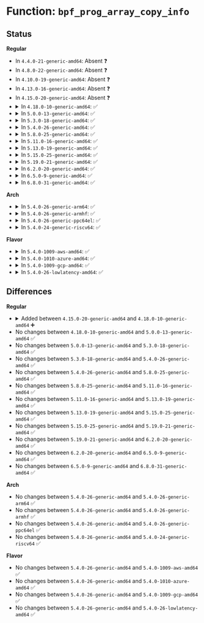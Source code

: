 # Function: <code>bpf_prog_array_copy_info</code>

## Status
<b>Regular</b>
<ul>
<li>
In <code>4.4.0-21-generic-amd64</code>: Absent ❓
</li>
<li>
In <code>4.8.0-22-generic-amd64</code>: Absent ❓
</li>
<li>
In <code>4.10.0-19-generic-amd64</code>: Absent ❓
</li>
<li>
In <code>4.13.0-16-generic-amd64</code>: Absent ❓
</li>
<li>
In <code>4.15.0-20-generic-amd64</code>: Absent ❓
</li>
<li>
<details>
<summary>In <code>4.18.0-10-generic-amd64</code>: ✅</summary>

```c
int bpf_prog_array_copy_info(struct bpf_prog_array * array, u32 * prog_ids, u32 request_cnt, u32 * prog_cnt)
```

```json
{
  "name": "bpf_prog_array_copy_info",
  "collision_type": "Unique Global",
  "inline_type": "No",
  "funcs": [
    {
      "addr": 18446744071580625520,
      "name": "bpf_prog_array_copy_info",
      "external": true,
      "loc": "kernel/bpf/core.c:1700",
      "file": "kernel/bpf/core.c",
      "inline": "seen, unknown",
      "caller_inline": [],
      "caller_func": [
        "kernel/trace/bpf_trace.c:perf_event_query_prog_array"
      ]
    }
  ],
  "symbols": [
    {
      "addr": 18446744071580625520,
      "name": "bpf_prog_array_copy_info",
      "section": ".text",
      "bind": "STB_GLOBAL",
      "size": 211
    }
  ]
}
```
</details>
</li>
<li>
<details>
<summary>In <code>5.0.0-13-generic-amd64</code>: ✅</summary>

```c
int bpf_prog_array_copy_info(struct bpf_prog_array * array, u32 * prog_ids, u32 request_cnt, u32 * prog_cnt)
```

```json
{
  "name": "bpf_prog_array_copy_info",
  "collision_type": "Unique Global",
  "inline_type": "No",
  "funcs": [
    {
      "addr": 18446744071580685808,
      "name": "bpf_prog_array_copy_info",
      "external": true,
      "loc": "kernel/bpf/core.c:1954",
      "file": "kernel/bpf/core.c",
      "inline": "seen, unknown",
      "caller_inline": [],
      "caller_func": [
        "kernel/trace/bpf_trace.c:perf_event_query_prog_array"
      ]
    }
  ],
  "symbols": [
    {
      "addr": 18446744071580685808,
      "name": "bpf_prog_array_copy_info",
      "section": ".text",
      "bind": "STB_GLOBAL",
      "size": 211
    }
  ]
}
```
</details>
</li>
<li>
<details>
<summary>In <code>5.3.0-18-generic-amd64</code>: ✅</summary>

```c
int bpf_prog_array_copy_info(struct bpf_prog_array * array, u32 * prog_ids, u32 request_cnt, u32 * prog_cnt)
```

```json
{
  "name": "bpf_prog_array_copy_info",
  "collision_type": "Unique Global",
  "inline_type": "No",
  "funcs": [
    {
      "addr": 18446744071580753200,
      "name": "bpf_prog_array_copy_info",
      "external": true,
      "loc": "kernel/bpf/core.c:1947",
      "file": "kernel/bpf/core.c",
      "inline": "seen, unknown",
      "caller_inline": [],
      "caller_func": [
        "kernel/trace/bpf_trace.c:perf_event_query_prog_array"
      ]
    }
  ],
  "symbols": [
    {
      "addr": 18446744071580753200,
      "name": "bpf_prog_array_copy_info",
      "section": ".text",
      "bind": "STB_GLOBAL",
      "size": 152
    }
  ]
}
```
</details>
</li>
<li>
<details>
<summary>In <code>5.4.0-26-generic-amd64</code>: ✅</summary>

```c
int bpf_prog_array_copy_info(struct bpf_prog_array * array, u32 * prog_ids, u32 request_cnt, u32 * prog_cnt)
```

```json
{
  "name": "bpf_prog_array_copy_info",
  "collision_type": "Unique Global",
  "inline_type": "No",
  "funcs": [
    {
      "addr": 18446744071580803792,
      "name": "bpf_prog_array_copy_info",
      "external": true,
      "loc": "kernel/bpf/core.c:1947",
      "file": "kernel/bpf/core.c",
      "inline": "seen, unknown",
      "caller_inline": [],
      "caller_func": [
        "kernel/trace/bpf_trace.c:perf_event_query_prog_array"
      ]
    }
  ],
  "symbols": [
    {
      "addr": 18446744071580803792,
      "name": "bpf_prog_array_copy_info",
      "section": ".text",
      "bind": "STB_GLOBAL",
      "size": 152
    }
  ]
}
```
</details>
</li>
<li>
<details>
<summary>In <code>5.8.0-25-generic-amd64</code>: ✅</summary>

```c
int bpf_prog_array_copy_info(struct bpf_prog_array * array, u32 * prog_ids, u32 request_cnt, u32 * prog_cnt)
```

```json
{
  "name": "bpf_prog_array_copy_info",
  "collision_type": "Unique Global",
  "inline_type": "No",
  "funcs": [
    {
      "addr": 18446744071580921232,
      "name": "bpf_prog_array_copy_info",
      "external": true,
      "loc": "kernel/bpf/core.c:2025",
      "file": "kernel/bpf/core.c",
      "inline": "seen, unknown",
      "caller_inline": [],
      "caller_func": [
        "kernel/trace/bpf_trace.c:perf_event_query_prog_array"
      ]
    }
  ],
  "symbols": [
    {
      "addr": 18446744071580921232,
      "name": "bpf_prog_array_copy_info",
      "section": ".text",
      "bind": "STB_GLOBAL",
      "size": 162
    }
  ]
}
```
</details>
</li>
<li>
<details>
<summary>In <code>5.11.0-16-generic-amd64</code>: ✅</summary>

```c
int bpf_prog_array_copy_info(struct bpf_prog_array * array, u32 * prog_ids, u32 request_cnt, u32 * prog_cnt)
```

```json
{
  "name": "bpf_prog_array_copy_info",
  "collision_type": "Unique Global",
  "inline_type": "No",
  "funcs": [
    {
      "addr": 18446744071580917888,
      "name": "bpf_prog_array_copy_info",
      "external": true,
      "loc": "kernel/bpf/core.c:2082",
      "file": "kernel/bpf/core.c",
      "inline": "seen, unknown",
      "caller_inline": [],
      "caller_func": [
        "kernel/trace/bpf_trace.c:perf_event_query_prog_array"
      ]
    }
  ],
  "symbols": [
    {
      "addr": 18446744071580917888,
      "name": "bpf_prog_array_copy_info",
      "section": ".text",
      "bind": "STB_GLOBAL",
      "size": 162
    }
  ]
}
```
</details>
</li>
<li>
<details>
<summary>In <code>5.13.0-19-generic-amd64</code>: ✅</summary>

```c
int bpf_prog_array_copy_info(struct bpf_prog_array * array, u32 * prog_ids, u32 request_cnt, u32 * prog_cnt)
```

```json
{
  "name": "bpf_prog_array_copy_info",
  "collision_type": "Unique Global",
  "inline_type": "No",
  "funcs": [
    {
      "addr": 18446744071580921840,
      "name": "bpf_prog_array_copy_info",
      "external": true,
      "loc": "kernel/bpf/core.c:2178",
      "file": "kernel/bpf/core.c",
      "inline": "seen, unknown",
      "caller_inline": [],
      "caller_func": [
        "kernel/trace/bpf_trace.c:perf_event_query_prog_array"
      ]
    }
  ],
  "symbols": [
    {
      "addr": 18446744071580921840,
      "name": "bpf_prog_array_copy_info",
      "section": ".text",
      "bind": "STB_GLOBAL",
      "size": 160
    }
  ]
}
```
</details>
</li>
<li>
<details>
<summary>In <code>5.15.0-25-generic-amd64</code>: ✅</summary>

```c
int bpf_prog_array_copy_info(struct bpf_prog_array * array, u32 * prog_ids, u32 request_cnt, u32 * prog_cnt)
```

```json
{
  "name": "bpf_prog_array_copy_info",
  "collision_type": "Unique Global",
  "inline_type": "No",
  "funcs": [
    {
      "addr": 18446744071581124368,
      "name": "bpf_prog_array_copy_info",
      "external": true,
      "loc": "kernel/bpf/core.c:2198",
      "file": "kernel/bpf/core.c",
      "inline": "seen, unknown",
      "caller_inline": [],
      "caller_func": [
        "kernel/trace/bpf_trace.c:perf_event_query_prog_array"
      ]
    }
  ],
  "symbols": [
    {
      "addr": 18446744071581124368,
      "name": "bpf_prog_array_copy_info",
      "section": ".text",
      "bind": "STB_GLOBAL",
      "size": 160
    }
  ]
}
```
</details>
</li>
<li>
<details>
<summary>In <code>5.19.0-21-generic-amd64</code>: ✅</summary>

```c
int bpf_prog_array_copy_info(struct bpf_prog_array * array, u32 * prog_ids, u32 request_cnt, u32 * prog_cnt)
```

```json
{
  "name": "bpf_prog_array_copy_info",
  "collision_type": "Unique Global",
  "inline_type": "No",
  "funcs": [
    {
      "addr": 18446744071581393840,
      "name": "bpf_prog_array_copy_info",
      "external": true,
      "loc": "kernel/bpf/core.c:2484",
      "file": "kernel/bpf/core.c",
      "inline": "seen, unknown",
      "caller_inline": [],
      "caller_func": [
        "kernel/trace/bpf_trace.c:perf_event_query_prog_array"
      ]
    }
  ],
  "symbols": [
    {
      "addr": 18446744071581393840,
      "name": "bpf_prog_array_copy_info",
      "section": ".text",
      "bind": "STB_GLOBAL",
      "size": 208
    }
  ]
}
```
</details>
</li>
<li>
<details>
<summary>In <code>6.2.0-20-generic-amd64</code>: ✅</summary>

```c
int bpf_prog_array_copy_info(struct bpf_prog_array * array, u32 * prog_ids, u32 request_cnt, u32 * prog_cnt)
```

```json
{
  "name": "bpf_prog_array_copy_info",
  "collision_type": "Unique Global",
  "inline_type": "No",
  "funcs": [
    {
      "addr": 18446744071581743632,
      "name": "bpf_prog_array_copy_info",
      "external": true,
      "loc": "kernel/bpf/core.c:2478",
      "file": "kernel/bpf/core.c",
      "inline": "seen, unknown",
      "caller_inline": [],
      "caller_func": [
        "kernel/trace/bpf_trace.c:perf_event_query_prog_array"
      ]
    }
  ],
  "symbols": [
    {
      "addr": 18446744071581743632,
      "name": "bpf_prog_array_copy_info",
      "section": ".text",
      "bind": "STB_GLOBAL",
      "size": 208
    }
  ]
}
```
</details>
</li>
<li>
<details>
<summary>In <code>6.5.0-9-generic-amd64</code>: ✅</summary>

```c
int bpf_prog_array_copy_info(struct bpf_prog_array * array, u32 * prog_ids, u32 request_cnt, u32 * prog_cnt)
```

```json
{
  "name": "bpf_prog_array_copy_info",
  "collision_type": "Unique Global",
  "inline_type": "No",
  "funcs": [
    {
      "addr": 18446744071581902944,
      "name": "bpf_prog_array_copy_info",
      "external": true,
      "loc": "kernel/bpf/core.c:2495",
      "file": "kernel/bpf/core.c",
      "inline": "seen, unknown",
      "caller_inline": [],
      "caller_func": [
        "kernel/trace/bpf_trace.c:perf_event_query_prog_array"
      ]
    }
  ],
  "symbols": [
    {
      "addr": 18446744071581902944,
      "name": "bpf_prog_array_copy_info",
      "section": ".text",
      "bind": "STB_GLOBAL",
      "size": 208
    }
  ]
}
```
</details>
</li>
<li>
<details>
<summary>In <code>6.8.0-31-generic-amd64</code>: ✅</summary>

```c
int bpf_prog_array_copy_info(struct bpf_prog_array * array, u32 * prog_ids, u32 request_cnt, u32 * prog_cnt)
```

```json
{
  "name": "bpf_prog_array_copy_info",
  "collision_type": "Unique Global",
  "inline_type": "No",
  "funcs": [
    {
      "addr": 18446744071582026608,
      "name": "bpf_prog_array_copy_info",
      "external": true,
      "loc": "kernel/bpf/core.c:2671",
      "file": "kernel/bpf/core.c",
      "inline": "seen, unknown",
      "caller_inline": [],
      "caller_func": [
        "kernel/trace/bpf_trace.c:perf_event_query_prog_array"
      ]
    }
  ],
  "symbols": [
    {
      "addr": 18446744071582026608,
      "name": "bpf_prog_array_copy_info",
      "section": ".text",
      "bind": "STB_GLOBAL",
      "size": 208
    }
  ]
}
```
</details>
</li>
</ul>
<b>Arch</b>
<ul>
<li>
<details>
<summary>In <code>5.4.0-26-generic-arm64</code>: ✅</summary>

```c
int bpf_prog_array_copy_info(struct bpf_prog_array * array, u32 * prog_ids, u32 request_cnt, u32 * prog_cnt)
```

```json
{
  "name": "bpf_prog_array_copy_info",
  "collision_type": "Unique Global",
  "inline_type": "No",
  "funcs": [
    {
      "addr": 18446603336492119248,
      "name": "bpf_prog_array_copy_info",
      "external": true,
      "loc": "kernel/bpf/core.c:1947",
      "file": "kernel/bpf/core.c",
      "inline": "seen, unknown",
      "caller_inline": [],
      "caller_func": [
        "kernel/trace/bpf_trace.c:perf_event_query_prog_array"
      ]
    }
  ],
  "symbols": [
    {
      "addr": 18446603336492119248,
      "name": "bpf_prog_array_copy_info",
      "section": ".text",
      "bind": "STB_GLOBAL",
      "size": 228
    }
  ]
}
```
</details>
</li>
<li>
<details>
<summary>In <code>5.4.0-26-generic-armhf</code>: ✅</summary>

```c
int bpf_prog_array_copy_info(struct bpf_prog_array * array, u32 * prog_ids, u32 request_cnt, u32 * prog_cnt)
```

```json
{
  "name": "bpf_prog_array_copy_info",
  "collision_type": "Unique Global",
  "inline_type": "No",
  "funcs": [
    {
      "addr": 3226020048,
      "name": "bpf_prog_array_copy_info",
      "external": true,
      "loc": "kernel/bpf/core.c:1947",
      "file": "kernel/bpf/core.c",
      "inline": "seen, unknown",
      "caller_inline": [],
      "caller_func": [
        "kernel/trace/bpf_trace.c:perf_event_query_prog_array"
      ]
    }
  ],
  "symbols": [
    {
      "addr": 3226020048,
      "name": "bpf_prog_array_copy_info",
      "section": ".text",
      "bind": "STB_GLOBAL",
      "size": 208
    }
  ]
}
```
</details>
</li>
<li>
<details>
<summary>In <code>5.4.0-26-generic-ppc64el</code>: ✅</summary>

```c
int bpf_prog_array_copy_info(struct bpf_prog_array * array, u32 * prog_ids, u32 request_cnt, u32 * prog_cnt)
```

```json
{
  "name": "bpf_prog_array_copy_info",
  "collision_type": "Unique Global",
  "inline_type": "No",
  "funcs": [
    {
      "addr": 13835058055285326976,
      "name": "bpf_prog_array_copy_info",
      "external": true,
      "loc": "kernel/bpf/core.c:1947",
      "file": "kernel/bpf/core.c",
      "inline": "seen, unknown",
      "caller_inline": [],
      "caller_func": [
        "kernel/trace/bpf_trace.c:perf_event_query_prog_array"
      ]
    }
  ],
  "symbols": [
    {
      "addr": 13835058055285326976,
      "name": "bpf_prog_array_copy_info",
      "section": ".text",
      "bind": "STB_GLOBAL",
      "size": 244
    }
  ]
}
```
</details>
</li>
<li>
<details>
<summary>In <code>5.4.0-24-generic-riscv64</code>: ✅</summary>

```c
int bpf_prog_array_copy_info(struct bpf_prog_array * array, u32 * prog_ids, u32 request_cnt, u32 * prog_cnt)
```

```json
{
  "name": "bpf_prog_array_copy_info",
  "collision_type": "Unique Global",
  "inline_type": "No",
  "funcs": [
    {
      "addr": 18446743936272290786,
      "name": "bpf_prog_array_copy_info",
      "external": true,
      "loc": "kernel/bpf/core.c:1947",
      "file": "kernel/bpf/core.c",
      "inline": "seen, unknown",
      "caller_inline": [],
      "caller_func": []
    }
  ],
  "symbols": [
    {
      "addr": 18446743936272290786,
      "name": "bpf_prog_array_copy_info",
      "section": ".text",
      "bind": "STB_GLOBAL",
      "size": 172
    }
  ]
}
```
</details>
</li>
</ul>
<b>Flavor</b>
<ul>
<li>
<details>
<summary>In <code>5.4.0-1009-aws-amd64</code>: ✅</summary>

```c
int bpf_prog_array_copy_info(struct bpf_prog_array * array, u32 * prog_ids, u32 request_cnt, u32 * prog_cnt)
```

```json
{
  "name": "bpf_prog_array_copy_info",
  "collision_type": "Unique Global",
  "inline_type": "No",
  "funcs": [
    {
      "addr": 18446744071580772592,
      "name": "bpf_prog_array_copy_info",
      "external": true,
      "loc": "kernel/bpf/core.c:1947",
      "file": "kernel/bpf/core.c",
      "inline": "seen, unknown",
      "caller_inline": [],
      "caller_func": [
        "kernel/trace/bpf_trace.c:perf_event_query_prog_array"
      ]
    }
  ],
  "symbols": [
    {
      "addr": 18446744071580772592,
      "name": "bpf_prog_array_copy_info",
      "section": ".text",
      "bind": "STB_GLOBAL",
      "size": 152
    }
  ]
}
```
</details>
</li>
<li>
<details>
<summary>In <code>5.4.0-1010-azure-amd64</code>: ✅</summary>

```c
int bpf_prog_array_copy_info(struct bpf_prog_array * array, u32 * prog_ids, u32 request_cnt, u32 * prog_cnt)
```

```json
{
  "name": "bpf_prog_array_copy_info",
  "collision_type": "Unique Global",
  "inline_type": "No",
  "funcs": [
    {
      "addr": 18446744071580718768,
      "name": "bpf_prog_array_copy_info",
      "external": true,
      "loc": "kernel/bpf/core.c:1947",
      "file": "kernel/bpf/core.c",
      "inline": "seen, unknown",
      "caller_inline": [],
      "caller_func": [
        "kernel/trace/bpf_trace.c:perf_event_query_prog_array"
      ]
    }
  ],
  "symbols": [
    {
      "addr": 18446744071580718768,
      "name": "bpf_prog_array_copy_info",
      "section": ".text",
      "bind": "STB_GLOBAL",
      "size": 152
    }
  ]
}
```
</details>
</li>
<li>
<details>
<summary>In <code>5.4.0-1009-gcp-amd64</code>: ✅</summary>

```c
int bpf_prog_array_copy_info(struct bpf_prog_array * array, u32 * prog_ids, u32 request_cnt, u32 * prog_cnt)
```

```json
{
  "name": "bpf_prog_array_copy_info",
  "collision_type": "Unique Global",
  "inline_type": "No",
  "funcs": [
    {
      "addr": 18446744071580763840,
      "name": "bpf_prog_array_copy_info",
      "external": true,
      "loc": "kernel/bpf/core.c:1947",
      "file": "kernel/bpf/core.c",
      "inline": "seen, unknown",
      "caller_inline": [],
      "caller_func": [
        "kernel/trace/bpf_trace.c:perf_event_query_prog_array"
      ]
    }
  ],
  "symbols": [
    {
      "addr": 18446744071580763840,
      "name": "bpf_prog_array_copy_info",
      "section": ".text",
      "bind": "STB_GLOBAL",
      "size": 152
    }
  ]
}
```
</details>
</li>
<li>
<details>
<summary>In <code>5.4.0-26-lowlatency-amd64</code>: ✅</summary>

```c
int bpf_prog_array_copy_info(struct bpf_prog_array * array, u32 * prog_ids, u32 request_cnt, u32 * prog_cnt)
```

```json
{
  "name": "bpf_prog_array_copy_info",
  "collision_type": "Unique Global",
  "inline_type": "No",
  "funcs": [
    {
      "addr": 18446744071580821984,
      "name": "bpf_prog_array_copy_info",
      "external": true,
      "loc": "kernel/bpf/core.c:1947",
      "file": "kernel/bpf/core.c",
      "inline": "seen, unknown",
      "caller_inline": [],
      "caller_func": [
        "kernel/trace/bpf_trace.c:perf_event_query_prog_array"
      ]
    }
  ],
  "symbols": [
    {
      "addr": 18446744071580821984,
      "name": "bpf_prog_array_copy_info",
      "section": ".text",
      "bind": "STB_GLOBAL",
      "size": 152
    }
  ]
}
```
</details>
</li>
</ul>

## Differences
<b>Regular</b>
<ul>
<li>
<details>
<summary>Added between <code>4.15.0-20-generic-amd64</code> and <code>4.18.0-10-generic-amd64</code> ➕</summary>

```c
int bpf_prog_array_copy_info(struct bpf_prog_array * array, u32 * prog_ids, u32 request_cnt, u32 * prog_cnt)
```
</details>
</li>
<li>
No changes between <code>4.18.0-10-generic-amd64</code> and <code>5.0.0-13-generic-amd64</code> ✅
</li>
<li>
No changes between <code>5.0.0-13-generic-amd64</code> and <code>5.3.0-18-generic-amd64</code> ✅
</li>
<li>
No changes between <code>5.3.0-18-generic-amd64</code> and <code>5.4.0-26-generic-amd64</code> ✅
</li>
<li>
No changes between <code>5.4.0-26-generic-amd64</code> and <code>5.8.0-25-generic-amd64</code> ✅
</li>
<li>
No changes between <code>5.8.0-25-generic-amd64</code> and <code>5.11.0-16-generic-amd64</code> ✅
</li>
<li>
No changes between <code>5.11.0-16-generic-amd64</code> and <code>5.13.0-19-generic-amd64</code> ✅
</li>
<li>
No changes between <code>5.13.0-19-generic-amd64</code> and <code>5.15.0-25-generic-amd64</code> ✅
</li>
<li>
No changes between <code>5.15.0-25-generic-amd64</code> and <code>5.19.0-21-generic-amd64</code> ✅
</li>
<li>
No changes between <code>5.19.0-21-generic-amd64</code> and <code>6.2.0-20-generic-amd64</code> ✅
</li>
<li>
No changes between <code>6.2.0-20-generic-amd64</code> and <code>6.5.0-9-generic-amd64</code> ✅
</li>
<li>
No changes between <code>6.5.0-9-generic-amd64</code> and <code>6.8.0-31-generic-amd64</code> ✅
</li>
</ul>
<b>Arch</b>
<ul>
<li>
No changes between <code>5.4.0-26-generic-amd64</code> and <code>5.4.0-26-generic-arm64</code> ✅
</li>
<li>
No changes between <code>5.4.0-26-generic-amd64</code> and <code>5.4.0-26-generic-armhf</code> ✅
</li>
<li>
No changes between <code>5.4.0-26-generic-amd64</code> and <code>5.4.0-26-generic-ppc64el</code> ✅
</li>
<li>
No changes between <code>5.4.0-26-generic-amd64</code> and <code>5.4.0-24-generic-riscv64</code> ✅
</li>
</ul>
<b>Flavor</b>
<ul>
<li>
No changes between <code>5.4.0-26-generic-amd64</code> and <code>5.4.0-1009-aws-amd64</code> ✅
</li>
<li>
No changes between <code>5.4.0-26-generic-amd64</code> and <code>5.4.0-1010-azure-amd64</code> ✅
</li>
<li>
No changes between <code>5.4.0-26-generic-amd64</code> and <code>5.4.0-1009-gcp-amd64</code> ✅
</li>
<li>
No changes between <code>5.4.0-26-generic-amd64</code> and <code>5.4.0-26-lowlatency-amd64</code> ✅
</li>
</ul>
